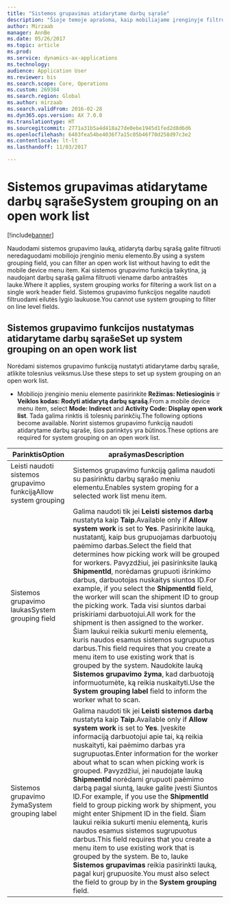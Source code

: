 ```yaml
---
title: "Sistemos grupavimas atidarytame darbų sąraše"
description: "Šioje temoje aprašoma, kaip mobiliajame įrenginyje filtruoti atidarytą darbų sąrašą."
author: Mirzaab
manager: AnnBe
ms.date: 05/26/2017
ms.topic: article
ms.prod: 
ms.service: dynamics-ax-applications
ms.technology: 
audience: Application User
ms.reviewer: bis
ms.search.scope: Core, Operations
ms.custom: 269384
ms.search.region: Global
ms.author: mirzaab
ms.search.validFrom: 2016-02-28
ms.dyn365.ops.version: AX 7.0.0
ms.translationtype: HT
ms.sourcegitcommit: 2771a31b5a4d418a27de0ebe1945d1fed2d8d6d6
ms.openlocfilehash: 6403fea54be4036f7a15c05b46f70d258d97c3e2
ms.contentlocale: lt-lt
ms.lasthandoff: 11/03/2017

---
```


# <a name="system-grouping-on-an-open-work-list"></a><span data-ttu-id="cdfbd-103">Sistemos grupavimas atidarytame darbų sąraše</span><span class="sxs-lookup"><span data-stu-id="cdfbd-103">System grouping on an open work list</span></span>

[!include[banner](../includes/banner.md)]

<span data-ttu-id="cdfbd-104">Naudodami sistemos grupavimo lauką, atidarytą darbų sąrašą galite filtruoti neredaguodami mobiliojo įrenginio meniu elemento.</span><span class="sxs-lookup"><span data-stu-id="cdfbd-104">By using a system grouping field, you can filter an open work list without having to edit the mobile device menu item.</span></span>
<span data-ttu-id="cdfbd-105">Kai sistemos grupavimo funkcija taikytina, ją naudojant darbų sąrašą galima filtruoti viename darbo antraštės lauke.</span><span class="sxs-lookup"><span data-stu-id="cdfbd-105">Where it applies, system grouping works for filtering a work list on a single work header field.</span></span> <span data-ttu-id="cdfbd-106">Sistemos grupavimo funkcijos negalite naudoti filtruodami eilutės lygio laukuose.</span><span class="sxs-lookup"><span data-stu-id="cdfbd-106">You cannot use system grouping to filter on line level fields.</span></span>

## <a name="set-up-system-grouping-on-an-open-work-list"></a><span data-ttu-id="cdfbd-107">Sistemos grupavimo funkcijos nustatymas atidarytame darbų sąraše</span><span class="sxs-lookup"><span data-stu-id="cdfbd-107">Set up system grouping on an open work list</span></span>
<span data-ttu-id="cdfbd-108">Norėdami sistemos grupavimo funkciją nustatyti atidarytame darbų sąraše, atlikite tolesnius veiksmus.</span><span class="sxs-lookup"><span data-stu-id="cdfbd-108">Use these steps to set up system grouping on an open work list.</span></span>

-   <span data-ttu-id="cdfbd-109">Mobiliojo įrenginio meniu elemente pasirinkite **Režimas: Netiesioginis** ir **Veiklos kodas: Rodyti atidarytą darbų sąrašą**.</span><span class="sxs-lookup"><span data-stu-id="cdfbd-109">From a mobile device menu item, select **Mode: Indirect** and **Activity Code: Display open work list**.</span></span> <span data-ttu-id="cdfbd-110">Tada galima rinktis iš tolesnių parinkčių.</span><span class="sxs-lookup"><span data-stu-id="cdfbd-110">The following options become available.</span></span> <span data-ttu-id="cdfbd-111">Norint sistemos grupavimo funkciją naudoti atidarytame darbų sąraše, šios parinktys yra būtinos.</span><span class="sxs-lookup"><span data-stu-id="cdfbd-111">These options are required for system grouping on an open work list.</span></span> 

| <span data-ttu-id="cdfbd-112">Parinktis</span><span class="sxs-lookup"><span data-stu-id="cdfbd-112">Option</span></span>        | <span data-ttu-id="cdfbd-113">aprašymas</span><span class="sxs-lookup"><span data-stu-id="cdfbd-113">Description</span></span>   | 
| ------------- | ------------- |
| <span data-ttu-id="cdfbd-114">Leisti naudoti sistemos grupavimo funkciją</span><span class="sxs-lookup"><span data-stu-id="cdfbd-114">Allow system grouping</span></span>   | <span data-ttu-id="cdfbd-115">Sistemos grupavimo funkciją galima naudoti su pasirinktu darbų sąrašo meniu elementu.</span><span class="sxs-lookup"><span data-stu-id="cdfbd-115">Enables system groping for a selected work list menu item.</span></span>| 
| <span data-ttu-id="cdfbd-116">Sistemos grupavimo laukas</span><span class="sxs-lookup"><span data-stu-id="cdfbd-116">System grouping field</span></span>   | <span data-ttu-id="cdfbd-117">Galima naudoti tik jei **Leisti sistemos darbą** nustatyta kaip **Taip**.</span><span class="sxs-lookup"><span data-stu-id="cdfbd-117">Available only if **Allow system work** is set to **Yes**.</span></span> <span data-ttu-id="cdfbd-118">Pasirinkite lauką, nustatantį, kaip bus grupuojamas darbuotojų paėmimo darbas.</span><span class="sxs-lookup"><span data-stu-id="cdfbd-118">Select the field that determines how picking work will be grouped for workers.</span></span> <span data-ttu-id="cdfbd-119">Pavyzdžiui, jei pasirinksite lauką **ShipmentId**, norėdamas grupuoti išrinkimo darbus, darbuotojas nuskaitys siuntos ID.</span><span class="sxs-lookup"><span data-stu-id="cdfbd-119">For example, if you select the **ShipmentId** field, the worker will scan the shipment ID to group the picking work.</span></span> <span data-ttu-id="cdfbd-120">Tada visi siuntos darbai priskiriami darbuotojui.</span><span class="sxs-lookup"><span data-stu-id="cdfbd-120">All work for the shipment is then assigned to the worker.</span></span> <span data-ttu-id="cdfbd-121">Šiam laukui reikia sukurti meniu elementą, kuris naudos esamus sistemos sugrupuotus darbus.</span><span class="sxs-lookup"><span data-stu-id="cdfbd-121">This field requires that you create a menu item to use existing work that is grouped by the system.</span></span> <span data-ttu-id="cdfbd-122">Naudokite lauką **Sistemos grupavimo žyma**, kad darbuotoją informuotumėte, ką reikia nuskaityti.</span><span class="sxs-lookup"><span data-stu-id="cdfbd-122">Use the **System grouping label** field to inform the worker what to scan.</span></span> |
| <span data-ttu-id="cdfbd-123">Sistemos grupavimo žyma</span><span class="sxs-lookup"><span data-stu-id="cdfbd-123">System grouping label</span></span>   | <span data-ttu-id="cdfbd-124">Galima naudoti tik jei **Leisti sistemos darbą** nustatyta kaip **Taip**.</span><span class="sxs-lookup"><span data-stu-id="cdfbd-124">Available only if **Allow system work** is set to **Yes**.</span></span> <span data-ttu-id="cdfbd-125">Įveskite informaciją darbuotojui apie tai, ką reikia nuskaityti, kai paėmimo darbas yra sugrupuotas.</span><span class="sxs-lookup"><span data-stu-id="cdfbd-125">Enter information for the worker about what to scan when picking work is grouped.</span></span> <span data-ttu-id="cdfbd-126">Pavyzdžiui, jei naudojate lauką **ShipmentId** norėdami grupuoti paėmimo darbą pagal siuntą, lauke galite įvesti Siuntos ID.</span><span class="sxs-lookup"><span data-stu-id="cdfbd-126">For example, if you use the **ShipmentId** field to group picking work by shipment, you might enter Shipment ID in the field.</span></span> <span data-ttu-id="cdfbd-127">Šiam laukui reikia sukurti meniu elementą, kuris naudos esamus sistemos sugrupuotus darbus.</span><span class="sxs-lookup"><span data-stu-id="cdfbd-127">This field requires that you create a menu item to use existing work that is grouped by the system.</span></span> <span data-ttu-id="cdfbd-128">Be to, lauke **Sistemos grupavimas** reikia pasirinkti lauką, pagal kurį grupuosite.</span><span class="sxs-lookup"><span data-stu-id="cdfbd-128">You must also select the field to group by in the **System grouping** field.</span></span>|

